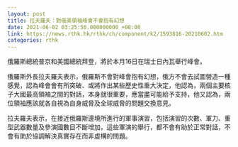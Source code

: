 ```yaml
---
layout: post
title: 拉夫羅夫：對俄美領袖峰會不會抱有幻想
date: 2021-06-02 03:25:50.000000000 +08:00
link: https://news.rthk.hk/rthk/ch/component/k2/1593816-20210602.htm
categories: rthk
---
```


俄羅斯總統普京和美國總統拜登，將於本月16日在瑞士日內瓦舉行峰會。

俄羅斯外長拉夫羅夫表示，俄羅斯不會對峰會抱有幻想，俄方不會去試圖營造一種感覺，認為峰會會有所突破、或將作出某些歷史性重大決定，他認為，兩個主要核子大國最高領袖之間的對話，本身就很重要，應當盡可能給予支持，他又認為，兩位領袖應該就各自視為自身威脅及全球威脅的問題交換意見。

拉夫羅夫表示，在接近俄羅斯邊境所進行的軍事演習，包括演習的次數、軍力、重型武器數量及參演國數目不斷增加，這些軍演的舉行，都不會有助於正常對話，不會有助於協調解決真實存在而非虛構的問題。
